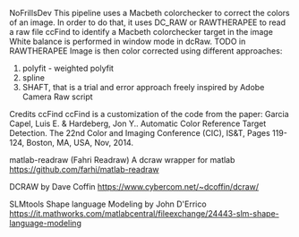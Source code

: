 NoFrillsDev
This pipeline uses a Macbeth colorchecker to correct the colors of an image.
In order to do that, it uses
DC_RAW or RAWTHERAPEE to read a raw file
ccFind to identify a Macbeth colorchecker target in the image
White balance is performed in window mode in dcRaw. 
TODO in RAWTHERAPEE
Image is then color corrected using different approaches:
1) polyfit - weighted polyfit
2) spline
3) SHAFT, that is a trial and error approach freely inspired by Adobe Camera Raw script

Credits
ccFind
ccFind is a customization of the code from the paper: Garcia Capel, Luis E. & Hardeberg, Jon Y.. Automatic Color Reference Target Detection. The 22nd Color and Imaging Conference (CIC), IS&T, Pages 119-124, Boston, MA, USA, Nov, 2014. 

matlab-readraw (Fahri Readraw)
A dcraw wrapper for matlab
https://github.com/farhi/matlab-readraw

DCRAW 
by Dave Coffin https://www.cybercom.net/~dcoffin/dcraw/

SLMtools
Shape language Modeling by John D'Errico
https://it.mathworks.com/matlabcentral/fileexchange/24443-slm-shape-language-modeling


